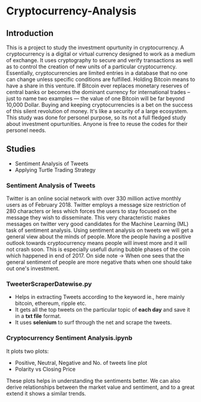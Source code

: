 # Cryptocurrency-Analysis

## Introduction ##

This is a project to study the investment opurtunity in cryptocurrency.
A cryptocurrency is a digital or virtual currency designed to work as a medium of exchange. It uses cryptography to secure and verify transactions as well as to control the creation of new units of a particular cryptocurrency. Essentially, cryptocurrencies are limited entries in a database that no one can change unless specific conditions are fulfilled.
Holding Bitcoin means to have a share in this venture. If Bitcoin ever replaces monetary reserves of central banks or becomes the dominant currency for international trades – just to name two examples — the value of one Bitcoin will be far beyond 10,000 Dollar. Buying and keeping cryptocurrencies is a bet on the success of this silent revolution of money. It's like a security of a large ecosystem.
This study was done for personel purpose, so its not a full fledged study about investment opurtunities. Anyone is free to reuse the codes for their personel needs.

## Studies ##
- Sentiment Analysis of Tweets
- Applying Turtle Trading Strategy

### Sentiment Analysis of Tweets ##
Twitter is an online social network with over 330 million active monthly users as of February 2018. Twitter employs a message size restriction of 280 characters or less which forces the users to stay focused on the message they wish to disseminate. This very characteristic makes messages on twitter very good candidates for the Machine Learning (ML) task of sentiment analysis. Using sentiment analysis on tweets we will get a general view about the minds of people. More the people having a positive outlook towards cryptocurrency means people will invest more and it will not crash soon. This is especially usefull during bubble phases of the coin which happened in end of 2017. 
On side note -> When one sees that the general sentiment of people are more negative thats when one should take out one's investment.

### TweeterScraperDatewise.py ###
- Helps in extracting Tweets according to the keyword ie., here mainly bitcoin, ethereum, ripple etc.
- It gets all the top tweets on the particular topic of __each day__ and save it in a __txt file__ format.
- It uses __selenium__ to surf through the net and scrape the tweets.

### Cryptocurrency Sentiment Analysis.ipynb ###
It plots two plots:
- Positive, Neutral, Negative and No. of tweets line plot
- Polarity vs Closing Price

These plots helps in understanding the sentiments better. We can also derive relationships between the market value and sentiment, and to a great extend it shows a similar trends.